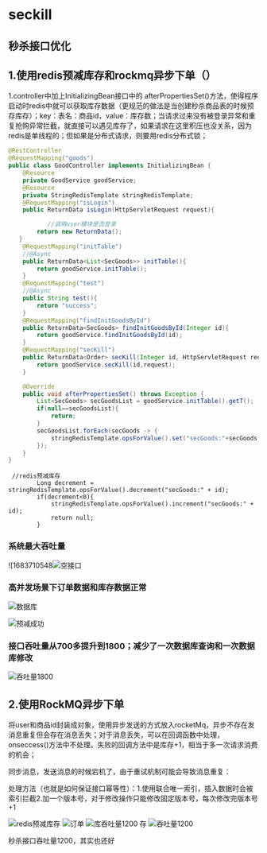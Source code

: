 # seckill
## 秒杀接口优化

## 1.使用redis预减库存和rockmq异步下单（）

1.controller中加上InitializingBean接口中的 afterPropertiesSet()方法，使得程序启动时redis中就可以获取库存数据（更规范的做法是当创建秒杀商品表的时候预存库存）；key：表名：商品id，value：库存数；当请求过来没有被登录异常和重复抢购异常拦截，就直接可以遇见库存了，如果请求在这里积压也没关系，因为redis是单线程的；但如果是分布式请求，则要用redis分布式锁；

```java
@RestController
@RequestMapping("goods")
public class GoodController implements InitializingBean {
    @Resource
    private GoodService goodService;
    @Resource
    private StringRedisTemplate stringRedisTemplate;
    @RequestMapping("isLogin")
    public ReturnData isLogin(HttpServletRequest request){

           //调用user模块是否登录
        return new ReturnData();
   }
    @RequestMapping("initTable")
    //@Async
    public ReturnData<List<SecGoods>> initTable(){
        return goodService.initTable();
    }
    @RequestMapping("test")
    //@Async
    public String test(){
        return "success";
    }
    @RequestMapping("findInitGoodsById")
    public ReturnData<SecGoods> findInitGoodsById(Integer id){
        return goodService.findInitGoodsById(id);
    }
    @RequestMapping("secKill")
    public ReturnData<Order> secKill(Integer id, HttpServletRequest request){
        return goodService.secKill(id,request);
    }

    @Override
    public void afterPropertiesSet() throws Exception {
        List<SecGoods> secGoodsList = goodService.initTable().getT();
        if(null==secGoodsList){
            return;
        }
        secGoodsList.forEach(secGoods -> {
            stringRedisTemplate.opsForValue().set("secGoods:"+secGoods.getGoodsId(),secGoods.getStockCount().toString());
        });
    }
}
```

```
 //redis预减库存
        Long decrement = stringRedisTemplate.opsForValue().decrement("secGoods:" + id);
        if(decrement<0){
            stringRedisTemplate.opsForValue().increment("secGoods:" + id);
            return null;
        }
```



### 系统最大吞吐量

![1683710548![空接口](https://github.com/liuruiaini/seckill/assets/38555600/e54319bc-b715-4af4-8911-ded3dc6ed7cc)


### 高并发场景下订单数据和库存数据正常


![数据库](https://github.com/liuruiaini/seckill/assets/38555600/2ad4a90f-c8c1-40f6-a485-34b24cda607b)


![预减成功](https://github.com/liuruiaini/seckill/assets/38555600/450a63c7-b48d-421c-9e6b-17873a998581)

### 接口吞吐量从700多提升到1800；减少了一次数据库查询和一次数据库修改

![吞吐量1800](https://github.com/liuruiaini/seckill/assets/38555600/700484a7-5e62-443e-9913-01f4a4623983)


## 2.使用RockMQ异步下单

将user和商品id封装成对象，使用异步发送的方式放入rocketMq，异步不存在发消息重复但会存在消息丢失；对于消息丢失，可以在回调函数中处理，onseccess()方法中不处理。失败的回调方法中是库存+1，相当于多一次请求消费的机会；

同步消息，发送消息的时候宕机了，由于重试机制可能会导致消息重复：

处理方法（也就是如何保证接口幂等性）：1.使用联合唯一索引，插入数据时会被索引拦截2.加一个版本号，对于修改操作只能修改固定版本号，每次修改完版本号+1

![redis预减库存](https://github.com/liuruiaini/seckill/assets/38555600/80792e02-2053-4bd5-b618-1f7ac918fcb8)
![订单](https://github.com/liuruiaini/seckill/assets/38555600/45ebcd4a-855c-439a-b386-c53a33afe9fa)
![库![吞吐量1200](https://github.com/liuruiaini/seckill/assets/38555600/77c3277e-a6c2-4b8f-a696-c0f26dca06fb)
存](https://github.com/liuruiaini/seckill/assets/38555600/b30a96c6-aebf-45dc-9ce8-cfb12887c9b5)
![吞吐量1200](https://github.com/liuruiaini/seckill/assets/38555600/f8c83337-8b09-41ac-ad03-18aaca48d790)

秒杀接口吞吐量1200，其实也还好



